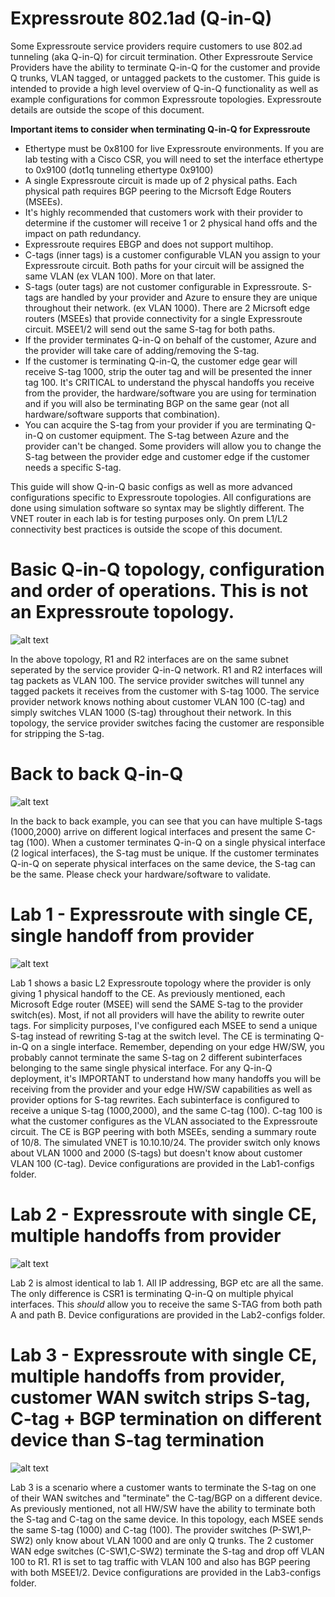 # Expressroute 802.1ad (Q-in-Q)
Some Expressroute service providers require customers to use 802.ad tunneling (aka Q-in-Q) for circuit termination. Other Expressroute Service Providers have the ability to terminate Q-in-Q for the customer and provide Q trunks, VLAN tagged, or untagged packets to the customer. This guide is intended to provide a high level overview of Q-in-Q functionality as well as example configurations for common Expressroute topologies. Expressroute details are outside the scope of this document. 

**Important items to consider when terminating Q-in-Q for Expressroute**

- Ethertype must be 0x8100 for live Expressroute environments. If you are lab testing with a Cisco CSR, you will need to set the interface ethertype to 0x9100 (dot1q tunneling ethertype 0x9100) 
- A single Expressroute circuit is made up of 2 physical paths. Each physical path requires BGP peering to the Micrsoft Edge Routers (MSEEs).
- It's highly recommended that customers work with their provider to determine if the customer will receive 1 or 2 physical hand offs and the impact on path redundancy.
- Expressroute requires EBGP and does not support multihop.
- C-tags (inner tags) is a customer configurable VLAN you assign to your Expressroute circuit. Both paths for your circuit will be assigned the same VLAN (ex VLAN 100). More on that later.
- S-tags (outer tags) are not customer configurable in Expressroute. S-tags are handled by your provider and Azure to ensure they are unique throughout their network. (ex VLAN 1000). There are 2 Micrsoft edge routers (MSEEs) that provide connectivity for a single Expressroute circuit. MSEE1/2 will send out the same S-tag for both paths.
- If the provider terminates Q-in-Q on behalf of the customer, Azure and the provider will take care of adding/removing the S-tag.
- If the customer is terminating Q-in-Q, the customer edge gear will receive S-tag 1000, strip the outer tag and will be presented the inner tag 100. It's CRITICAL to understand the physcal handoffs you receive from the provider, the hardware/software you are using for termination and if you will also be terminating BGP on the same gear (not all hardware/software supports that combination). 
- You can acquire the S-tag from your provider if you are terminating Q-in-Q on customer equipment. The S-tag between Azure and the provider can't be changed. Some providers will allow you to change the S-tag between the provider edge and customer edge if the customer needs a specific S-tag.


This guide will show Q-in-Q basic configs as well as more advanced configurations specific to Expressroute topologies. All configurations are done using simulation software so syntax may be slightly different. The VNET router in each lab is for testing purposes only. On prem L1/L2 connectivity best practices is outside the scope of this document.

# Basic Q-in-Q topology, configuration and order of operations. This is not an Expressroute topology.
![alt text](https://github.com/jwrightazure/lab/blob/master/Expressroute-Q-in-Q/basics.png)

In the above topology, R1 and R2 interfaces are on the same subnet seperated by the service provider Q-in-Q network. R1 and R2 interfaces will tag packets as VLAN 100. The service provider switches will tunnel any tagged packets it receives from the customer with S-tag 1000. The service provider network knows nothing about customer VLAN 100 (C-tag) and simply switches VLAN 1000 (S-tag) throughout their network. In this topology, the service provider switches facing the customer are responsible for stripping the S-tag.

# Back to back Q-in-Q 
![alt text](https://github.com/jwrightazure/lab/blob/master/Expressroute-Q-in-Q/b2b2.png)

In the back to back example, you can see that you can have multiple S-tags (1000,2000) arrive on different logical interfaces and present the same C-tag (100).  When a customer terminates Q-in-Q on a single physical interface (2 logical interfaces), the S-tag must be unique. If the customer terminates Q-in-Q on seperate physical interfaces on the same device, the S-tag can be the same. Please check your hardware/software to validate.

# Lab 1 - Expressroute with single CE, single handoff from provider
![alt text](https://github.com/jwrightazure/lab/blob/master/Expressroute-Q-in-Q/Lab1-configs/lab1-topo.png)

Lab 1 shows a basic L2 Expressroute topology where the provider is only giving 1 physical handoff to the CE. As previously mentioned, each Microsoft Edge router (MSEE) will send the SAME S-tag to the provider switch(es). Most, if not all providers will have the ability to rewrite outer tags. For simplicity purposes, I've configured each MSEE to send a unique S-tag instead of rewriting S-tag at the switch level. The CE is terminating Q-in-Q on a single interface. Remember, depending on your edge HW/SW, you probably cannot terminate the same S-tag on 2 different subinterfaces belonging to the same single physical interface. For any Q-in-Q deployment, it's IMPORTANT to understand how many handoffs you will be receiving from the provider and your edge HW/SW capabilities as well as provider options for S-tag rewrites. Each subinterface is configured to receive a unique S-tag (1000,2000), and the same C-tag (100). C-tag 100 is what the customer configures as the VLAN associated to the Expressroute circuit. The CE is BGP peering with both MSEEs, sending a summary route of 10/8. The simulated VNET is 10.10.10/24. The provider switch only knows about VLAN 1000 and 2000 (S-tags) but doesn't know about customer VLAN 100 (C-tag). Device configurations are provided in the Lab1-configs folder.

# Lab 2 - Expressroute with single CE, multiple handoffs from provider
![alt text](https://github.com/jwrightazure/lab/blob/master/Expressroute-Q-in-Q/Lab2-configs/sr-mi.png)

Lab 2 is almost identical to lab 1. All IP addressing, BGP etc are all the same. The only difference is CSR1 is terminating Q-in-Q on multiple phyical interfaces. This *should* allow you to receive the same S-TAG from both path A and path B. Device configurations are provided in the Lab2-configs folder.

# Lab 3 - Expressroute with single CE, multiple handoffs from provider, customer WAN switch strips S-tag, C-tag + BGP termination on different device than S-tag termination
![alt text](https://github.com/jwrightazure/lab/blob/master/Expressroute-Q-in-Q/Lab3-configs/lab33-topo.png)

Lab 3 is a scenario where a customer wants to terminate the S-tag on one of their WAN switches and "terminate" the C-tag/BGP on a different device. As previously mentioned, not all HW/SW have the ability to terminate both the S-tag and C-tag on the same device. In this topology, each MSEE sends the same S-tag (1000) and C-tag (100). The provider switches (P-SW1,P-SW2) only know about VLAN 1000 and are only Q trunks. The 2 customer WAN edge switches (C-SW1,C-SW2) terminate the S-tag and drop off VLAN 100 to R1. R1 is set to tag traffic with VLAN 100 and also has BGP peering with both MSEE1/2. Device configurations are provided in the Lab3-configs folder.
